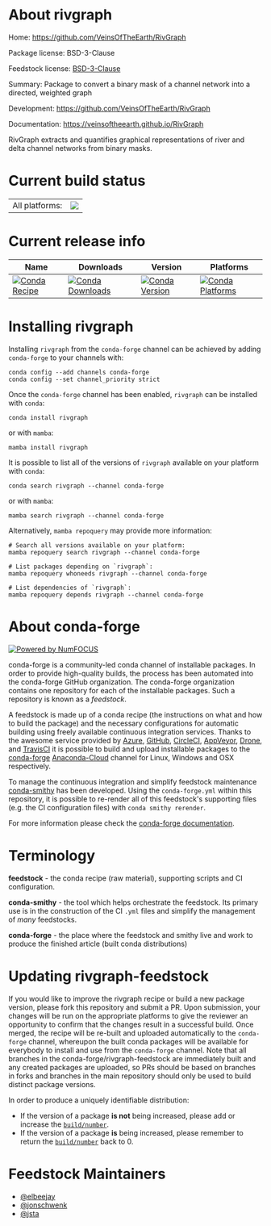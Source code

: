 About rivgraph
==============

Home: https://github.com/VeinsOfTheEarth/RivGraph

Package license: BSD-3-Clause

Feedstock license: [BSD-3-Clause](https://github.com/conda-forge/rivgraph-feedstock/blob/main/LICENSE.txt)

Summary: Package to convert a binary mask of a channel network into a directed, weighted graph

Development: https://github.com/VeinsOfTheEarth/RivGraph

Documentation: https://veinsoftheearth.github.io/RivGraph

RivGraph extracts and quantifies graphical representations
of river and delta channel networks from binary masks.


Current build status
====================


<table><tr><td>All platforms:</td>
    <td>
      <a href="https://dev.azure.com/conda-forge/feedstock-builds/_build/latest?definitionId=16974&branchName=main">
        <img src="https://dev.azure.com/conda-forge/feedstock-builds/_apis/build/status/rivgraph-feedstock?branchName=main">
      </a>
    </td>
  </tr>
</table>

Current release info
====================

| Name | Downloads | Version | Platforms |
| --- | --- | --- | --- |
| [![Conda Recipe](https://img.shields.io/badge/recipe-rivgraph-green.svg)](https://anaconda.org/conda-forge/rivgraph) | [![Conda Downloads](https://img.shields.io/conda/dn/conda-forge/rivgraph.svg)](https://anaconda.org/conda-forge/rivgraph) | [![Conda Version](https://img.shields.io/conda/vn/conda-forge/rivgraph.svg)](https://anaconda.org/conda-forge/rivgraph) | [![Conda Platforms](https://img.shields.io/conda/pn/conda-forge/rivgraph.svg)](https://anaconda.org/conda-forge/rivgraph) |

Installing rivgraph
===================

Installing `rivgraph` from the `conda-forge` channel can be achieved by adding `conda-forge` to your channels with:

```
conda config --add channels conda-forge
conda config --set channel_priority strict
```

Once the `conda-forge` channel has been enabled, `rivgraph` can be installed with `conda`:

```
conda install rivgraph
```

or with `mamba`:

```
mamba install rivgraph
```

It is possible to list all of the versions of `rivgraph` available on your platform with `conda`:

```
conda search rivgraph --channel conda-forge
```

or with `mamba`:

```
mamba search rivgraph --channel conda-forge
```

Alternatively, `mamba repoquery` may provide more information:

```
# Search all versions available on your platform:
mamba repoquery search rivgraph --channel conda-forge

# List packages depending on `rivgraph`:
mamba repoquery whoneeds rivgraph --channel conda-forge

# List dependencies of `rivgraph`:
mamba repoquery depends rivgraph --channel conda-forge
```


About conda-forge
=================

[![Powered by
NumFOCUS](https://img.shields.io/badge/powered%20by-NumFOCUS-orange.svg?style=flat&colorA=E1523D&colorB=007D8A)](https://numfocus.org)

conda-forge is a community-led conda channel of installable packages.
In order to provide high-quality builds, the process has been automated into the
conda-forge GitHub organization. The conda-forge organization contains one repository
for each of the installable packages. Such a repository is known as a *feedstock*.

A feedstock is made up of a conda recipe (the instructions on what and how to build
the package) and the necessary configurations for automatic building using freely
available continuous integration services. Thanks to the awesome service provided by
[Azure](https://azure.microsoft.com/en-us/services/devops/), [GitHub](https://github.com/),
[CircleCI](https://circleci.com/), [AppVeyor](https://www.appveyor.com/),
[Drone](https://cloud.drone.io/welcome), and [TravisCI](https://travis-ci.com/)
it is possible to build and upload installable packages to the
[conda-forge](https://anaconda.org/conda-forge) [Anaconda-Cloud](https://anaconda.org/)
channel for Linux, Windows and OSX respectively.

To manage the continuous integration and simplify feedstock maintenance
[conda-smithy](https://github.com/conda-forge/conda-smithy) has been developed.
Using the ``conda-forge.yml`` within this repository, it is possible to re-render all of
this feedstock's supporting files (e.g. the CI configuration files) with ``conda smithy rerender``.

For more information please check the [conda-forge documentation](https://conda-forge.org/docs/).

Terminology
===========

**feedstock** - the conda recipe (raw material), supporting scripts and CI configuration.

**conda-smithy** - the tool which helps orchestrate the feedstock.
                   Its primary use is in the construction of the CI ``.yml`` files
                   and simplify the management of *many* feedstocks.

**conda-forge** - the place where the feedstock and smithy live and work to
                  produce the finished article (built conda distributions)


Updating rivgraph-feedstock
===========================

If you would like to improve the rivgraph recipe or build a new
package version, please fork this repository and submit a PR. Upon submission,
your changes will be run on the appropriate platforms to give the reviewer an
opportunity to confirm that the changes result in a successful build. Once
merged, the recipe will be re-built and uploaded automatically to the
`conda-forge` channel, whereupon the built conda packages will be available for
everybody to install and use from the `conda-forge` channel.
Note that all branches in the conda-forge/rivgraph-feedstock are
immediately built and any created packages are uploaded, so PRs should be based
on branches in forks and branches in the main repository should only be used to
build distinct package versions.

In order to produce a uniquely identifiable distribution:
 * If the version of a package **is not** being increased, please add or increase
   the [``build/number``](https://docs.conda.io/projects/conda-build/en/latest/resources/define-metadata.html#build-number-and-string).
 * If the version of a package **is** being increased, please remember to return
   the [``build/number``](https://docs.conda.io/projects/conda-build/en/latest/resources/define-metadata.html#build-number-and-string)
   back to 0.

Feedstock Maintainers
=====================

* [@elbeejay](https://github.com/elbeejay/)
* [@jonschwenk](https://github.com/jonschwenk/)
* [@jsta](https://github.com/jsta/)

